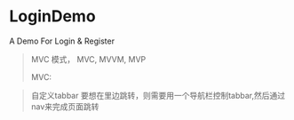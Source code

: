 # LoginDemo
A Demo For Login &amp; Register 

>MVC 模式， MVC, MVVM, MVP
>
>MVC:
>
>



> 自定义tabbar  要想在里边跳转，则需要用一个导航栏控制tabbar,然后通过nav来完成页面跳转



